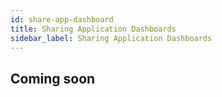 ```yaml
---
id: share-app-dashboard
title: Sharing Application Dashboards
sidebar_label: Sharing Application Dashboards
---
```


## Coming soon